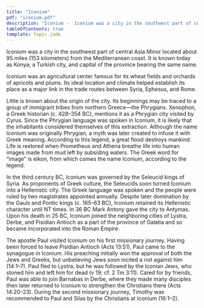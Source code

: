 ```yaml
---
title: "Iconium"
pdf: "iconium.pdf"
description: "Iconium -  Iconium was a city in the southwest part of central Asia Minor located about 95 miles (153 kilometers) from the Mediterranean coast."
tableOfContents: true
template: topic.jade
---
```


Iconium was a city in the southwest part of central Asia Minor located
about 95 miles (153 kilometers) from the Mediterranean coast. It is
known today as Konya, a Turkish city, and capital of the province
bearing the same name.

Iconium was an agricultural center famous for its wheat fields and
orchards of apricots and plums. Its ideal location and climate helped
establish its place as a major link in the trade routes between Syria,
Ephesus, and Rome.

Little is known about the origin of the city. Its beginnings may be
traced to a group of immigrant tribes from northern Greece—the
Phrygians. Xenophon, a Greek historian (c. 428–354 BC), mentions it as a
Phrygian city visited by Cyrus. Since the Phrygian language was spoken
in Iconium, it is likely that the inhabitants considered themselves of
this extraction. Although the name Iconium was originally Phrygian, a
myth was later created to infuse it with Greek meaning. According to
this legend, a great flood destroys mankind. Life is restored when
Prometheus and Athena breathe life into human images made from mud left
by subsiding waters. The Greek word for “image” is eikon, from which
comes the name Iconium, according to the legend.

In the third century BC, Iconium was governed by the Seleucid kings of
Syria. As proponents of Greek culture, the Seleucids soon turned Iconium
into a Hellenistic city. The Greek language was spoken and the people
were ruled by two magistrates appointed annually. Despite later
domination by the Gauls and Pontic kings (c. 165–63 BC), Iconium
retained its Hellenistic character until NT times. In 36 BC Mark Antony
gave the city to Antymas. Upon his death in 25 BC, Iconium joined the
neighboring cities of Lystra, Derbe, and Pisidian Antioch as a part of
the province of Galatia and so became incorporated into the Roman
Empire.

The apostle Paul visited Iconium on his first missionary journey. Having
been forced to leave Pisidian Antioch (Acts 13:51), Paul came to the
synagogue in Iconium. His preaching initially won the approval of both
the Jews and Greeks, but unbelieving Jews soon incited a riot against
him (14:1–7). Paul fled to Lystra, but he was followed by the Iconian
Jews, who stoned him and left him for dead (v 19; cf. 2 Tm 3:11). Cared
for by friends, Paul was able to join Barnabas in Derbe, where they made
many disciples then later returned to Iconium to strengthen the
Christians there (Acts 14:20–23). During the second missionary journey,
Timothy was recommended to Paul and Silas by the Christians at Iconium
(16:1–2).

